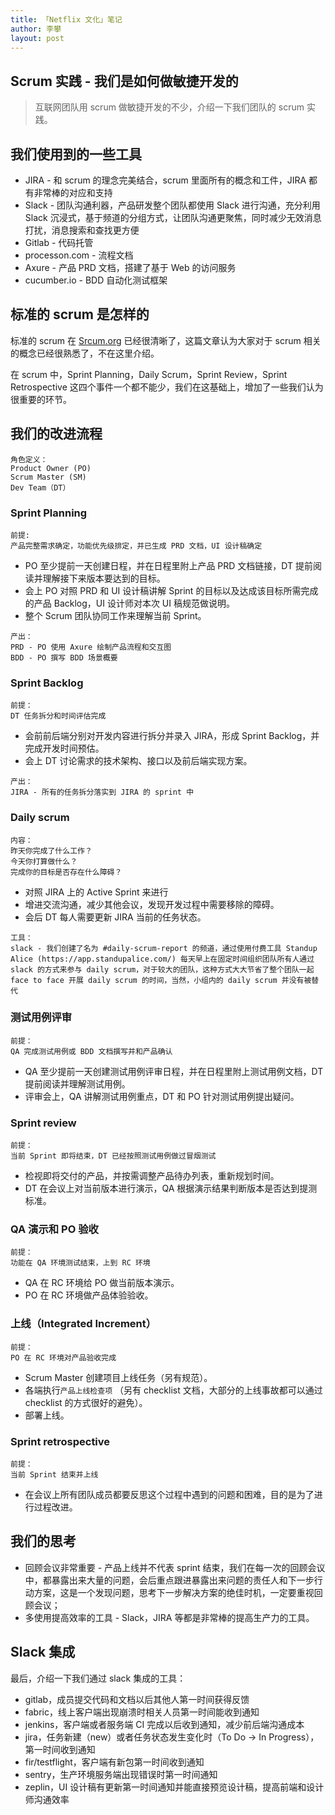 ```yaml
---
title: 「Netflix 文化」笔记 
author: 李攀
layout: post
---
```

## Scrum 实践 - 我们是如何做敏捷开发的

> 互联网团队用 scrum 做敏捷开发的不少，介绍一下我们团队的 scrum 实践。




## 我们使用到的一些工具

- JIRA - 和 scrum 的理念完美结合，scrum 里面所有的概念和工件，JIRA 都有非常棒的对应和支持
- Slack - 团队沟通利器，产品研发整个团队都使用 Slack 进行沟通，充分利用 Slack 沉浸式，基于频道的分组方式，让团队沟通更聚焦，同时减少无效消息打扰，消息搜索和查找更方便
- Gitlab - 代码托管
- processon.com - 流程文档
- Axure - 产品 PRD 文档，搭建了基于 Web 的访问服务
- cucumber.io - BDD 自动化测试框架




## 标准的 scrum 是怎样的
标准的 scrum 在 [Srcum.org](https://www.scrum.org/resources/what-is-scrum) 已经很清晰了，这篇文章认为大家对于 scrum 相关的概念已经很熟悉了，不在这里介绍。

在 scrum 中，Sprint Planning，Daily Scrum，Sprint Review，Sprint Retrospective 这四个事件一个都不能少，我们在这基础上，增加了一些我们认为很重要的环节。




## 我们的改进流程
```
角色定义：
Product Owner (PO)
Scrum Master (SM)
Dev Team（DT）
```

### Sprint Planning
```
前提:
产品完整需求确定，功能优先级排定，并已生成 PRD 文档，UI 设计稿确定
```
- PO 至少提前一天创建日程，并在日程里附上产品 PRD 文档链接，DT 提前阅读并理解接下来版本要达到的目标。
- 会上 PO 对照 PRD 和 UI 设计稿讲解 Sprint 的目标以及达成该目标所需完成的产品 Backlog，UI 设计师对本次 UI 稿规范做说明。
- 整个 Scrum 团队协同工作来理解当前 Sprint。

```
产出：
PRD - PO 使用 Axure 绘制产品流程和交互图
BDD - PO 撰写 BDD 场景概要
```

### Sprint Backlog
```
前提：
DT 任务拆分和时间评估完成
```
- 会前前后端分别对开发内容进行拆分并录入 JIRA，形成 Sprint Backlog，并完成开发时间预估。
- 会上 DT 讨论需求的技术架构、接口以及前后端实现方案。

```
产出：
JIRA - 所有的任务拆分落实到 JIRA 的 sprint 中
```

### Daily scrum
```
内容：
昨天你完成了什么工作？
今天你打算做什么？
完成你的目标是否存在什么障碍？
```
- 对照 JIRA 上的 Active Sprint 来进行
- 增进交流沟通，减少其他会议，发现开发过程中需要移除的障碍。
- 会后 DT 每人需要更新 JIRA 当前的任务状态。

```
工具：
slack - 我们创建了名为 #daily-scrum-report 的频道，通过使用付费工具 Standup Alice (https://app.standupalice.com/) 每天早上在固定时间组织团队所有人通过 slack 的方式来参与 daily scrum，对于较大的团队，这种方式大大节省了整个团队一起 face to face 开展 daily scrum 的时间，当然，小组内的 daily scrum 并没有被替代
```

### 测试用例评审
```
前提：
QA 完成测试用例或 BDD 文档撰写并和产品确认
```
- QA 至少提前一天创建测试用例评审日程，并在日程里附上测试用例文档，DT 提前阅读并理解测试用例。
- 评审会上，QA 讲解测试用例重点，DT 和 PO 针对测试用例提出疑问。

### Sprint review
```
前提：
当前 Sprint 即将结束，DT 已经按照测试用例做过冒烟测试
```
- 检视即将交付的产品，并按需调整产品待办列表，重新规划时间。
- DT 在会议上对当前版本进行演示，QA 根据演示结果判断版本是否达到提测标准。

### QA 演示和 PO 验收

``````
前提：
功能在 QA 环境测试结束，上到 RC 环境
``````

- QA 在 RC 环境给 PO 做当前版本演示。
- PO 在 RC 环境做产品体验验收。

### 上线（Integrated Increment）
``````
前提：
PO 在 RC 环境对产品验收完成
``````

- Scrum Master 创建项目上线任务（另有规范）。
- 各端执行`产品上线检查项` （另有 checklist 文档，大部分的上线事故都可以通过 checklist 的方式很好的避免）。
- 部署上线。

### Sprint retrospective
```
前提：
当前 Sprint 结束并上线
```
- 在会议上所有团队成员都要反思这个过程中遇到的问题和困难，目的是为了进行过程改进。




## 我们的思考
- 回顾会议非常重要 - 产品上线并不代表 sprint 结束，我们在每一次的回顾会议中，都暴露出来大量的问题，会后重点跟进暴露出来问题的责任人和下一步行动方案，这是一个发现问题，思考下一步解决方案的绝佳时机，一定要重视回顾会议；
- 多使用提高效率的工具 - Slack，JIRA 等都是非常棒的提高生产力的工具。




## Slack 集成

最后，介绍一下我们通过 slack 集成的工具：

- gitlab，成员提交代码和文档以后其他人第一时间获得反馈
- fabric，线上客户端出现崩溃时相关人员第一时间能收到通知
- jenkins，客户端或者服务端 CI 完成以后收到通知，减少前后端沟通成本
- jira，任务新建（new）或者任务状态发生变化时（To Do -> In Progress），第一时间收到通知
- fir/testflight，客户端有新包第一时间收到通知
- sentry，生产环境服务端出现错误时第一时间通知
- zeplin，UI 设计稿有更新第一时间通知并能直接预览设计稿，提高前端和设计师沟通效率


